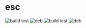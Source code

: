 # esc
![build test](https://buildbot.hippocampus-robotics.net/plugins/badges/esc-colcon-amd64.svg?left_text=build%20amd64)
![deb](https://buildbot.hippocampus-robotics.net/plugins/badges/esc-deb-amd64.svg?left_text=build%20amd64)
![build test](https://buildbot.hippocampus-robotics.net/plugins/badges/esc-colcon-arm64.svg?left_text=build%20arm64)
![deb](https://buildbot.hippocampus-robotics.net/plugins/badges/esc-deb-arm64.svg?left_text=build%20arm64)
